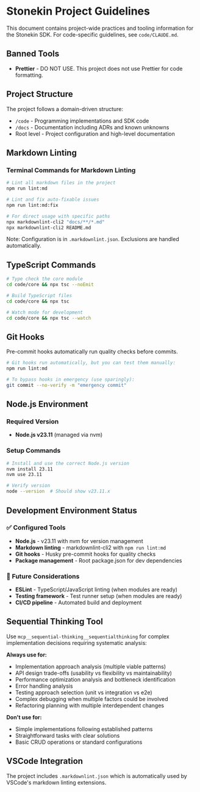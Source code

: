 # Stonekin Project Guidelines

This document contains project-wide practices and tooling information for the Stonekin SDK. For code-specific guidelines, see `code/CLAUDE.md`.

## Banned Tools

- **Prettier** - DO NOT USE. This project does not use Prettier for code formatting.

## Project Structure

The project follows a domain-driven structure:

- `/code` - Programming implementations and SDK code
- `/docs` - Documentation including ADRs and known unknowns
- Root level - Project configuration and high-level documentation

## Markdown Linting

### Terminal Commands for Markdown Linting

```bash
# Lint all markdown files in the project
npm run lint:md

# Lint and fix auto-fixable issues
npm run lint:md:fix

# For direct usage with specific paths
npx markdownlint-cli2 "docs/**/*.md"
npx markdownlint-cli2 README.md
```

Note: Configuration is in `.markdownlint.json`. Exclusions are handled automatically.

## TypeScript Commands

```bash
# Type check the core module
cd code/core && npx tsc --noEmit

# Build TypeScript files
cd code/core && npx tsc

# Watch mode for development
cd code/core && npx tsc --watch
```

## Git Hooks

Pre-commit hooks automatically run quality checks before commits.

```bash
# Git hooks run automatically, but you can test them manually:
npm run lint:md

# To bypass hooks in emergency (use sparingly):
git commit --no-verify -m "emergency commit"
```

## Node.js Environment

### Required Version

- **Node.js v23.11** (managed via nvm)

### Setup Commands

```bash
# Install and use the correct Node.js version
nvm install 23.11
nvm use 23.11

# Verify version
node --version  # Should show v23.11.x
```

## Development Environment Status

### ✅ Configured Tools

- **Node.js** - v23.11 with nvm for version management
- **Markdown linting** - markdownlint-cli2 with `npm run lint:md`
- **Git hooks** - Husky pre-commit hooks for quality checks
- **Package management** - Root package.json for dev dependencies

### 🔄 Future Considerations

- **ESLint** - TypeScript/JavaScript linting (when modules are ready)
- **Testing framework** - Test runner setup (when modules are ready)
- **CI/CD pipeline** - Automated build and deployment

## Sequential Thinking Tool

Use `mcp__sequential-thinking__sequentialthinking` for complex implementation decisions requiring systematic analysis:

**Always use for:**

- Implementation approach analysis (multiple viable patterns)
- API design trade-offs (usability vs flexibility vs maintainability)
- Performance optimization analysis and bottleneck identification
- Error handling analysis
- Testing approach selection (unit vs integration vs e2e)
- Complex debugging when multiple factors could be involved
- Refactoring planning with multiple interdependent changes

**Don't use for:**

- Simple implementations following established patterns
- Straightforward tasks with clear solutions
- Basic CRUD operations or standard configurations

## VSCode Integration

The project includes `.markdownlint.json` which is automatically used by VSCode's markdown linting extensions.

